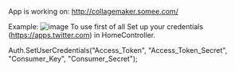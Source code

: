 App is working on:
http://collagemaker.somee.com/

Example: 
![image](http://s13.postimg.org/xxedwsguv/result.jpg)
To use first of all Set up your credentials (https://apps.twitter.com) in HomeController.


Auth.SetUserCredentials("Access_Token", "Access_Token_Secret", "Consumer_Key", "Consumer_Secret");
